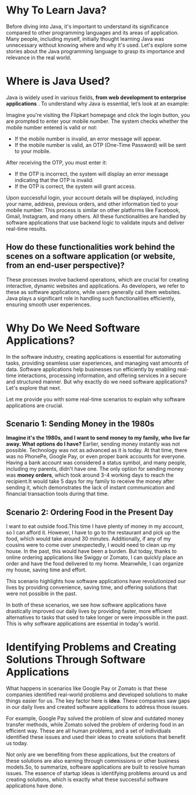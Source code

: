 # Why To Learn Java?

Before diving into Java, it's important to understand its significance compared to other programming languages and its areas of application. Many people, including myself, initially thought learning Java was unnecessary without knowing where and why it's used. Let's explore some stories about the Java programming language to grasp its importance and relevance in the real world.

# Where is Java Used?

Java is widely used in various fields, **from web development to enterprise applications** . To understand why Java is essential, let’s look at an example:

Imagine you're visiting the Flipkart homepage and click the login button, you are prompted to enter your mobile number. The system checks whether the mobile number entered is valid or not:
- If the mobile number is invalid, an error message will appear.
- If the mobile number is valid, an OTP (One-Time Password) will be sent to your mobile.

After receiving the OTP, you must enter it:
- If the OTP is incorrect, the system will display an error message indicating that the OTP is invalid.
- If the OTP is correct, the system will grant access.

Upon successful login, your account details will be displayed, including your name, address, previous orders, and other information tied to your mobile number. This process is similar on other platforms like Facebook, Gmail, Instagram, and many others. All these functionalities are handled by software applications that use backend logic to validate inputs and deliver real-time results.

## How do these functionalities work behind the scenes on a software application (or website, from an end-user perspective)?

These processes involve backend operations, which are crucial for creating interactive, dynamic websites and applications. As developers, we refer to these as software applications, while users generally call them websites. Java plays a significant role in handling such functionalities efficiently, ensuring smooth user experiences.

# Why Do We Need Software Applications?

In the software industry, creating applications is essential for automating tasks, providing seamless user experiences, and managing vast amounts of data. Software applications help businesses run efficiently by enabling real-time interactions, processing information, and offering services in a secure and structured manner. But why exactly do we need software applications? Let's explore that next.

Let me provide you with some real-time scenarios to explain why software applications are crucial.

## Scenario 1: Sending Money in the 1980s

**Imagine it's the 1980s, and I want to send money to my family, who live far away. What options do I have?** Earlier, sending money instantly was not possible. Technology was not as advanced as it is today. At that time, there was no PhonePe, Google Pay, or even proper bank accounts for everyone. Having a bank account was considered a status symbol, and many people, including my parents, didn't have one.
The only option for sending money was **money orders**, which took around 3-4 working days to reach the recipient.It would take 5 days for my family to receive the money after sending it, which demonstrates the lack of instant communication and financial transaction tools during that time.

## Scenario 2: Ordering Food in the Present Day

I want to eat outside food.This time I have plenty of money in my account, so I can afford it. However, I have to go to the restaurant and pick up the food, which would take around 30 minutes. Additionally, if any of my cousins were to come over unexpectedly, I would need to clean up my house. In the past, this would have been a burden. But today, thanks to online ordering applications like Swiggy or Zomato, I can quickly place an order and have the food delivered to my home. Meanwhile, I can organize my house, saving time and effort.

This scenario highlights how software applications have revolutionized our lives by providing convenience, saving time, and offering solutions that were not possible in the past.

In both of these scenarios, we see how software applications have drastically improved our daily lives by providing faster, more efficient alternatives to tasks that used to take longer or were impossible in the past. This is why software applications are essential in today's world.

# Identifying Problems and Creating Solutions Through Software Applications

What happens in scenarios like Google Pay or Zomato is that these companies identified real-world problems and developed solutions to make things easier for us. The key factor here is **idea**. These companies saw gaps in our daily lives and created software applications to address those issues.

For example, Google Pay solved the problem of slow and outdated money transfer methods, while Zomato solved the problem of ordering food in an efficient way.  These are all human problems, and a set of individuals identified these issues and used their ideas to create solutions that benefit us today.

Not only are we benefiting from these applications, but the creators of these solutions are also earning through commissions or other business models.So, to summarize, software applications are built to resolve human issues. The essence of startup ideas is identifying problems around us and creating solutions, which is exactly what these successful software applications have done.
